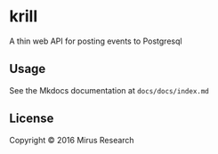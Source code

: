 # krill

A thin web API for posting events to Postgresql

## Usage

See the Mkdocs documentation at `docs/docs/index.md`

## License

Copyright © 2016 Mirus Research
